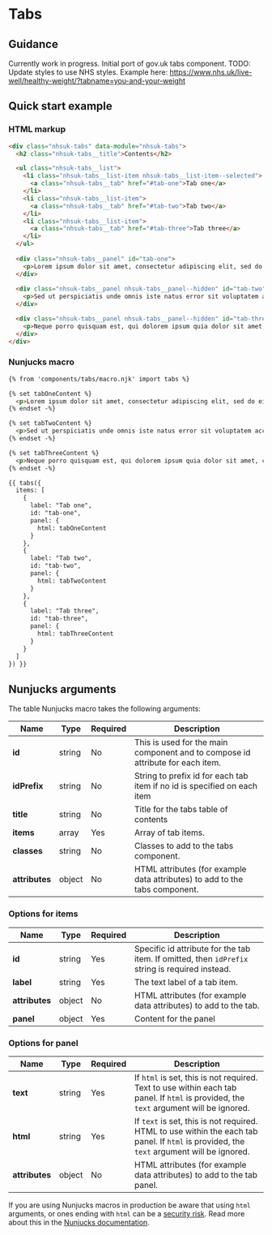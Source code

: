 # Tabs

## Guidance

Currently work in progress. Initial port of gov.uk tabs component.
TODO: Update styles to use NHS styles. Example here: https://www.nhs.uk/live-well/healthy-weight/?tabname=you-and-your-weight

## Quick start example

### HTML markup

```html
<div class="nhsuk-tabs" data-module="nhsuk-tabs">
  <h2 class="nhsuk-tabs__title">Contents</h2>

  <ul class="nhsuk-tabs__list">
    <li class="nhsuk-tabs__list-item nhsuk-tabs__list-item--selected">
      <a class="nhsuk-tabs__tab" href="#tab-one">Tab one</a>
    </li>
    <li class="nhsuk-tabs__list-item">
      <a class="nhsuk-tabs__tab" href="#tab-two">Tab two</a>
    </li>
    <li class="nhsuk-tabs__list-item">
      <a class="nhsuk-tabs__tab" href="#tab-three">Tab three</a>
    </li>        
  </ul>
  
  <div class="nhsuk-tabs__panel" id="tab-one">  
    <p>Lorem ipsum dolor sit amet, consectetur adipiscing elit, sed do eiusmod tempor incididunt ut labore et dolore magna aliqua. Ut enim ad minim veniam, quis nostrud exercitation ullamco laboris nisi ut aliquip ex ea commodo consequat. Duis aute irure dolor in reprehenderit in voluptate velit esse cillum dolore eu fugiat nulla pariatur. Excepteur sint occaecat cupidatat non proident, sunt in culpa qui officia deserunt mollit anim id est laborum.</p>      
  </div>
  
  <div class="nhsuk-tabs__panel nhsuk-tabs__panel--hidden" id="tab-two">  
    <p>Sed ut perspiciatis unde omnis iste natus error sit voluptatem accusantium doloremque laudantium, totam rem aperiam, eaque ipsa quae ab illo inventore veritatis et quasi architecto beatae vitae dicta sunt explicabo. Nemo enim ipsam voluptatem quia voluptas sit aspernatur aut odit aut fugit, sed quia consequuntur magni dolores eos qui ratione voluptatem sequi nesciunt.</p>      
  </div>

  <div class="nhsuk-tabs__panel nhsuk-tabs__panel--hidden" id="tab-three">  
    <p>Neque porro quisquam est, qui dolorem ipsum quia dolor sit amet, consectetur, adipisci velit, sed quia non numquam eius modi tempora incidunt ut labore et dolore magnam aliquam quaerat voluptatem. Ut enim ad minima veniam, quis nostrum exercitationem ullam corporis suscipit laboriosam, nisi ut aliquid ex ea commodi consequatur? Quis autem vel eum iure reprehenderit qui in ea voluptate velit esse quam nihil molestiae consequatur, vel illum qui dolorem eum fugiat quo voluptas nulla pariatur?</p>      
  </div>  
</div>
```

### Nunjucks macro

```html
{% from 'components/tabs/macro.njk' import tabs %}

{% set tabOneContent %}
  <p>Lorem ipsum dolor sit amet, consectetur adipiscing elit, sed do eiusmod tempor incididunt ut labore et dolore magna aliqua. Ut enim ad minim veniam, quis nostrud exercitation ullamco laboris nisi ut aliquip ex ea commodo consequat. Duis aute irure dolor in reprehenderit in voluptate velit esse cillum dolore eu fugiat nulla pariatur. Excepteur sint occaecat cupidatat non proident, sunt in culpa qui officia deserunt mollit anim id est laborum.</p>    
{% endset -%}

{% set tabTwoContent %}
  <p>Sed ut perspiciatis unde omnis iste natus error sit voluptatem accusantium doloremque laudantium, totam rem aperiam, eaque ipsa quae ab illo inventore veritatis et quasi architecto beatae vitae dicta sunt explicabo. Nemo enim ipsam voluptatem quia voluptas sit aspernatur aut odit aut fugit, sed quia consequuntur magni dolores eos qui ratione voluptatem sequi nesciunt.</p>    
{% endset -%}

{% set tabThreeContent %}
  <p>Neque porro quisquam est, qui dolorem ipsum quia dolor sit amet, consectetur, adipisci velit, sed quia non numquam eius modi tempora incidunt ut labore et dolore magnam aliquam quaerat voluptatem. Ut enim ad minima veniam, quis nostrum exercitationem ullam corporis suscipit laboriosam, nisi ut aliquid ex ea commodi consequatur? Quis autem vel eum iure reprehenderit qui in ea voluptate velit esse quam nihil molestiae consequatur, vel illum qui dolorem eum fugiat quo voluptas nulla pariatur?</p>    
{% endset -%}

{{ tabs({
  items: [
    {
      label: "Tab one",
      id: "tab-one",
      panel: {
        html: tabOneContent
      }
    },
    {
      label: "Tab two",
      id: "tab-two",
      panel: {
        html: tabTwoContent
      }
    },
    {
      label: "Tab three",
      id: "tab-three",
      panel: {
        html: tabThreeContent
      }
    }
  ]
}) }}
```

## Nunjucks arguments

The table Nunjucks macro takes the following arguments:

| Name           | Type     | Required  | Description  |
| -----------------------|------------|-----------|--------------|
| **id** | string | No | This is used for the main component and to compose id attribute for each item. |
| **idPrefix** | string | No | String to prefix id for each tab item if no id is specified on each item |
| **title** | string | No | Title for the tabs table of contents |
| **items** | array | Yes | Array of tab items. |
| **classes** | string | No | Classes to add to the tabs component. |
| **attributes** | object | No | HTML attributes (for example data attributes) to add to the tabs component. |

### Options for items

| Name           | Type     | Required  | Description  |
| -----------------------|------------|-----------|--------------|
| **id** | string | Yes | Specific id attribute for the tab item. If omitted, then `idPrefix` string is required instead. |
| **label** | string | Yes | The text label of a tab item. |
| **attributes** | object | No | HTML attributes (for example data attributes) to add to the tab. |
| **panel** | object | Yes | Content for the panel |

### Options for panel
| Name           | Type     | Required  | Description  |
| -----------------------|------------|-----------|--------------|
| **text** | string | Yes | If `html` is set, this is not required. Text to use within each tab panel. If `html` is provided, the `text` argument will be ignored. |
| **html** | string | Yes | If `text` is set, this is not required. HTML to use within the each tab panel. If `html` is provided, the `text` argument will be ignored. |
| **attributes** | object | No | HTML attributes (for example data attributes) to add to the tab panel. |

If you are using Nunjucks macros in production be aware that using `html` arguments, or ones ending with `html` can be a [security risk](https://developer.mozilla.org/en-US/docs/Glossary/Cross-site_scripting). Read more about this in the [Nunjucks documentation](https://mozilla.github.io/nunjucks/api.html#user-defined-templates-warning).
